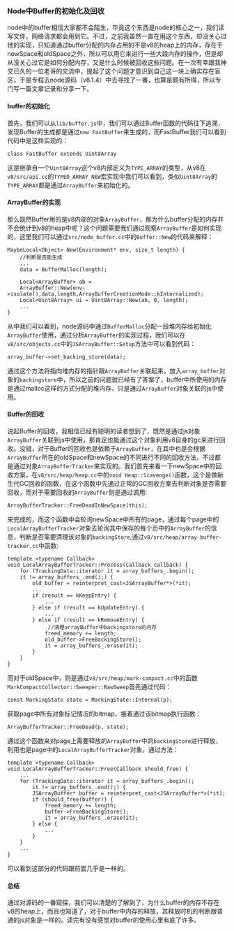 ### Node中Buffer的初始化及回收

node中的buffer相信大家都不会陌生，毕竟这个东西是node的核心之一，我们读写文件，网络请求都会用到它。不过，之前我虽然一直在用这个东西，却没关心过他的实现，只知道通过buffer分配的内存占用的不是v8的heap上的内存，存在于newSpace和oldSpace之外，所以可以用它来进行一些大段内存的操作，但是却从没关心过它是如何分配内存，又是什么时候被回收这些问题。在一次有幸跟我神交已久的一位老哥的交流中，提起了这个问题才意识到自己这一块上确实存在盲区，于是专程去node源码（v8.1.4）中去寻找了一番，也算是颇有所得，所以专门写一篇文章记录和分享一下。

#### buffer的初始化

首先，我们可以从`lib/buffer.js`中，我们可以通过Buffer函数的代码往下追溯，发现Buffer的生成都是通过`new FastBuffer`来生成的，而FastBuffer我们可以看到代码中是这样实现的：

	class FastBuffer extends Uint8Array
	
这是继承自一个`Uint8Array`这个v8内部定义为`TYPE_ARRAY`的类型，从v8在`v8/src/api.cc`的`TYPED_ARRAY_NEW`宏实现中我们可以看到，类似`Uint8Array`的`TYPE_ARRAY`都是通过`ArrayBuffer`来初始化的。

#### ArrayBuffer的实现

那么既然Buffer用的是v8内部的对象`ArrayBuffer`，那为什么buffer分配的内存并不会统计到v8的heap中呢？这个问题需要我们通过观察`ArrayBuffer`是如何实现的，这里我们可以通过`src/node_buffer.cc`中的`Buffer::New`的代码来解释：

	MaybeLocal<Object> New(Environment* env, size_t length) {
		//判断是否能生成
        ...
        data = BufferMalloc(length);

        Local<ArrayBuffer> ab =
        ArrayBuffer::New(env->isolate(),data,length,ArrayBufferCreationMode::kInternalized);
        Local<Uint8Array> ui = Uint8Array::New(ab, 0, length);
        ...
    }
    
从中我们可以看到，node源码中通过`BufferMalloc`分配一段堆内存给初始化`ArrayBuffer`使用，通过分析`ArrayBuffer`的实现过程，我们可以在`v8/src/objects.cc`中的`JSArrayBuffer::Setup`方法中可以看到代码：

	array_buffer->set_backing_store(data);
	
通过这个方法将指向堆内存的指针跟`ArrayBuffer`关联起来，放入`array_buffer`对象的`backingstore`中，所以之前的问题就已经有了答案了，buffer中所使用的内存是通过malloc这样的方式分配的堆内存，只是通过`ArrayBuffer`对象关联的js中使用。

#### Buffer的回收

说起Buffer的回收，我相信已经有聪明的读者想到了，既然是通过js对象`ArrayBuffer`关联到js中使用，那肯定也能通过这个对象利用v8自身的gc来进行回收。没错，对于Buffer的回收也是依赖于`ArrayBuffer`，在其中也是会根据`ArrayBuffer`所在的oldSpace和newSpace的不同进行不同的回收方法，不过都是通过对象`ArrayBufferTracker`来实现的。我们首先来看一下newSpace中的回收方案，在`v8/src/heap/heap.cc`中的`void Heap::Scavenge()`函数，这个是做新生代GC回收的函数，在这个函数中先通过正常的GC回收方案去判断对象是否需要回收，而对于需要回收的`ArrayBuffer`则是通过调用:

	ArrayBufferTracker::FreeDeadInNewSpace(this);
	
来完成的，而这个函数中会轮询newSpace中所有的page，通过每个page中的`LocalArrayBufferTracker`对象去轮询其中保存的每个页中的`ArrayBuffer`的信息，判断是否需要清理该对象的`backingStore`,通过`v8/src/heap/array-buffer-tracker.cc`中函数:

	template <typename Callback>
    void LocalArrayBufferTracker::Process(Callback callback) {
        for (TrackingData::iterator it = array_buffers_.begin();
        it != array_buffers_.end();) {
            old_buffer = reinterpret_cast<JSArrayBuffer*>(*it);
            ...
            if (result == kKeepEntry) {
                ...
            } else if (result == kUpdateEntry) {
                ...
            } else if (result == kRemoveEntry) {
            	 //清理arrayBuffer中backingstore的内存
                freed_memory += length;
                old_buffer->FreeBackingStore();
                it = array_buffers_.erase(it);
            } 
        }
    }
    
而对于oldSpace中，则是通过`v8/src/heap/mark-compact.cc`中的函数`MarkCompactCollector::Sweeper::RawSweep`首先通过代码：
	
	const MarkingState state = MarkingState::Internal(p);

获取page中所有对象标记情况的bitmap，接着通过该bitmap执行函数：

	ArrayBufferTracker::FreeDead(p, state);


通过这个函数来对page上需要释放的`ArrayBuffer`中的`backingStore`进行释放，利用也是page中的`LocalArrayBufferTracker`对象，通过方法：

	template <typename Callback>
    void LocalArrayBufferTracker::Free(Callback should_free) {
        ...
        for (TrackingData::iterator it = array_buffers_.begin();
            it != array_buffers_.end();) {
            JSArrayBuffer* buffer = reinterpret_cast<JSArrayBuffer*>(*it);
            if (should_free(buffer)) {
                freed_memory += length;
                buffer->FreeBackingStore();
                it = array_buffers_.erase(it);
            } else {
                ...
            }
        }
        ...
    }
    
可以看到这部分的代码跟前面几乎是一样的。    

#### 总结

通过对源码的一番窥探，我们可以清楚的了解到了，为什么buffer的内存不存在v8的heap上，而且也知道了，对于buffer中内存的释放，其释放时机的判断跟普通的js对象是一样的。读完有没有感觉对buffer的使用心里有底了许多。